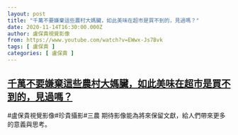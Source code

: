 ```yaml
---
layout: post
title: "千萬不要嫌棄這些農村大媽臟，如此美味在超市是買不到的，見過嗎？"
date: 2020-11-14T16:30:00.000Z
author: 盧保貴視覺影像
from: https://www.youtube.com/watch?v=EWwx-Js7Bvk
tags: [ 盧保貴 ]
categories: [ 盧保貴 ]
---
```

<!--1605371400000-->
[千萬不要嫌棄這些農村大媽臟，如此美味在超市是買不到的，見過嗎？](https://www.youtube.com/watch?v=EWwx-Js7Bvk)
------

<div>
#盧保貴視覺影像#珍貴攝影#三農 期待影像能為將來保留文獻，給人們帶來更多的意義與思考。
</div>
